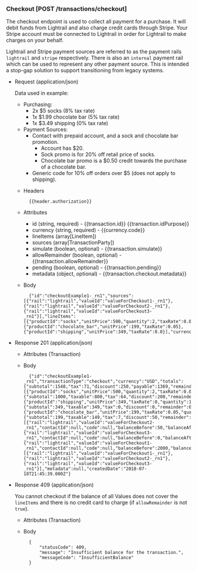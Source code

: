 ### Checkout [POST /transactions/checkout]

The checkout endpoint is used to collect all payment for a purchase. It will debit funds from Lightrail and also charge credit cards through Stripe. Your Stripe account must be connected to Lightrail in order for Lightrail to make charges on your behalf. 

Lightrail and Stripe payment sources are referred to as the payment rails `lightrail` and `stripe` respectively. There is also an `internal` payment rail which can be used to represent any other payment source. This is intended a stop-gap solution to support transitioning from legacy systems.    

+ Request (application/json)
    
    Data used in example:
    - Purchasing: 
        - 2x $5 socks (8% tax rate)
        - 1x $1.99 chocolate bar  (5% tax rate)
        - 1x $3.49 shipping (0% tax rate)
    - Payment Sources:
        - Contact with prepaid account, and a sock and chocolate bar promotion.
            - Account has $20.
            - Sock promo is for 20% off retail price of socks.
            - Chocolate bar promo is a $0.50 credit towards the purchase of a chocolate bar.
        - Generic code for 10% off orders over $5 (does not apply to shipping). 
    
    + Headers
    
            {{header.authorization}}

    + Attributes
        + id (string, required) - {{transaction.id}}  {{transaction.idPurpose}}
        + currency (string, required) - {{currency.code}}
        + lineItems (array[LineItem])
        + sources (array[TransactionParty])
        + simulate (boolean, optional) - {{transaction.simulate}}
        + allowRemainder (boolean, optional) - {{transaction.allowRemainder}}
        + pending (boolean, optional) - {{transaction.pending}}
        + metadata (object, optional) - {{transaction.checkout.metadata}}
        
    + Body 
    
            {"id":"checkoutExample1-_rn1","sources":[{"rail":"lightrail","valueId":"valueForCheckout1-_rn1"},{"rail":"lightrail","valueId":"valueForCheckout2-_rn1"},{"rail":"lightrail","valueId":"valueForCheckout3-_rn1"}],"lineItems":[{"productId":"socks","unitPrice":500,"quantity":2,"taxRate":0.08},{"productId":"chocolate_bar","unitPrice":199,"taxRate":0.05},{"productId":"shipping","unitPrice":349,"taxRate":0.0}],"currency":"USD"}
    
+ Response 201 (application/json)

    + Attributes (Transaction)

    + Body
    
            {"id":"checkoutExample1-_rn1","transactionType":"checkout","currency":"USD","totals":{"subtotal":1548,"tax":71,"discount":250,"payable":1369,"remainder":0},"lineItems":[{"productId":"socks","unitPrice":500,"quantity":2,"taxRate":0.08,"lineTotal":{"subtotal":1000,"taxable":800,"tax":64,"discount":200,"remainder":0,"payable":864}},{"productId":"shipping","unitPrice":349,"taxRate":0,"quantity":1,"lineTotal":{"subtotal":349,"taxable":349,"tax":0,"discount":0,"remainder":0,"payable":349}},{"productId":"chocolate_bar","unitPrice":199,"taxRate":0.05,"quantity":1,"lineTotal":{"subtotal":199,"taxable":149,"tax":7,"discount":50,"remainder":0,"payable":156}}],"steps":[{"rail":"lightrail","valueId":"valueForCheckout2-_rn1","contactId":null,"code":null,"balanceBefore":50,"balanceAfter":0,"balanceChange":-50},{"rail":"lightrail","valueId":"valueForCheckout3-_rn1","contactId":null,"code":null,"balanceBefore":0,"balanceAfter":-200,"balanceChange":-200},{"rail":"lightrail","valueId":"valueForCheckout1-_rn1","contactId":null,"code":null,"balanceBefore":2000,"balanceAfter":631,"balanceChange":-1369}],"paymentSources":[{"rail":"lightrail","valueId":"valueForCheckout1-_rn1"},{"rail":"lightrail","valueId":"valueForCheckout2-_rn1"},{"rail":"lightrail","valueId":"valueForCheckout3-_rn1"}],"metadata":null,"createdDate":"2018-07-18T21:45:39.000Z"}

+ Response 409 (application/json)

    You cannot checkout if the balance of all Values does not cover the `lineItems` and there is no credit card to charge (if `allowRemainder` is not `true`).

    + Attributes (Transaction)

    + Body

            {
                "statusCode": 409,
                "message": "Insufficient balance for the transaction.",
                "messageCode": "InsufficientBalance"
            }
